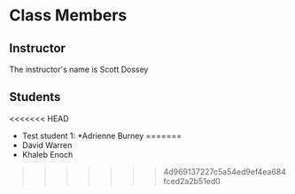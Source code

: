 # Class Members

## Instructor

The instructor's name is Scott Dossey

## Students

<<<<<<< HEAD
* Test student 1: *Adrienne Burney
=======
* David Warren
* Khaleb Enoch
>>>>>>> 4d969137227c5a54ed9ef4ea684fced2a2b51ed0

